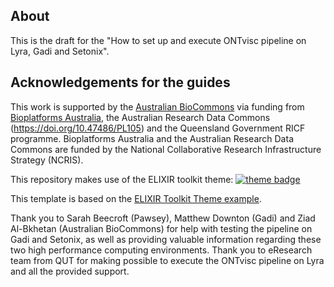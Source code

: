 ## About

This is the draft for the "How to set up and execute ONTvisc pipeline on Lyra, Gadi and Setonix".


## Acknowledgements for the guides

This work is supported by the [Australian BioCommons](https://www.biocommons.org.au/) via funding from [Bioplatforms Australia](https://bioplatforms.com/), the Australian Research Data Commons (https://doi.org/10.47486/PL105) and the Queensland Government RICF programme. Bioplatforms Australia and the Australian Research Data Commons are funded by the National Collaborative Research Infrastructure Strategy (NCRIS).

This repository makes use of the ELIXIR toolkit theme: [![theme badge](https://img.shields.io/badge/ELIXIR%20toolkit%20theme-jekyll-blue?color=0d6efd)](https://github.com/ELIXIR-Belgium/elixir-toolkit-theme)

This template is based on the [ELIXIR Toolkit Theme example](https://github.com/ELIXIR-Belgium/elixir-toolkit-theme-example).

Thank you to Sarah Beecroft (Pawsey), Matthew Downton (Gadi) and Ziad Al-Bkhetan (Australian BioCommons) for help with testing the pipeline on Gadi and Setonix, as well as providing valuable information regarding these two high performance computing environments. Thank you to eResearch team from QUT for making possible to execute the ONTvisc pipeline on Lyra and all the provided support.
